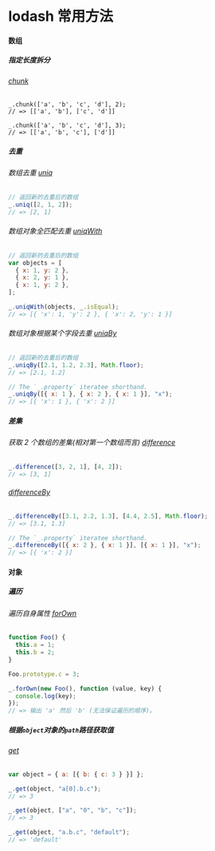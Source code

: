# lodash 常用方法

#### 数组

##### 指定长度拆分

###### [chunk](https://www.lodashjs.com/docs/lodash.chunk)

```
_.chunk(['a', 'b', 'c', 'd'], 2);
// => [['a', 'b'], ['c', 'd']]

_.chunk(['a', 'b', 'c', 'd'], 3);
// => [['a', 'b', 'c'], ['d']]
```

##### 去重

###### 数组去重 [uniq](https://www.lodashjs.com/docs/lodash.uniq)

```javascript
// 返回新的去重后的数组
_.uniq([2, 1, 2]);
// => [2, 1]
```

###### 数组对象全匹配去重 [uniqWith](https://www.lodashjs.com/docs/lodash.uniqWith)

```javascript
// 返回新的去重后的数组
var objects = [
  { x: 1, y: 2 },
  { x: 2, y: 1 },
  { x: 1, y: 2 },
];

_.uniqWith(objects, _.isEqual);
// => [{ 'x': 1, 'y': 2 }, { 'x': 2, 'y': 1 }]
```

###### 数组对象根据某个字段去重 [uniqBy](https://www.lodashjs.com/docs/lodash.uniqBy)

```javascript
// 返回新的去重后的数组
_.uniqBy([2.1, 1.2, 2.3], Math.floor);
// => [2.1, 1.2]

// The `_.property` iteratee shorthand.
_.uniqBy([{ x: 1 }, { x: 2 }, { x: 1 }], "x");
// => [{ 'x': 1 }, { 'x': 2 }]
```

##### 差集

###### 获取 2 个数组的差集(相对第一个数组而言) [difference](https://www.lodashjs.com/docs/lodash.difference)

```javascript
_.difference([3, 2, 1], [4, 2]);
// => [3, 1]
```

###### [differenceBy](https://www.lodashjs.com/docs/lodash.differenceBy)

```javascript
_.differenceBy([3.1, 2.2, 1.3], [4.4, 2.5], Math.floor);
// => [3.1, 1.3]

// The `_.property` iteratee shorthand.
_.differenceBy([{ x: 2 }, { x: 1 }], [{ x: 1 }], "x");
// => [{ 'x': 2 }]
```

#### 对象

##### 遍历

###### 遍历自身属性 [forOwn](https://www.lodashjs.com/docs/lodash.forOwn)

```javascript
function Foo() {
  this.a = 1;
  this.b = 2;
}

Foo.prototype.c = 3;

_.forOwn(new Foo(), function (value, key) {
  console.log(key);
});
// => 输出 'a' 然后 'b' (无法保证遍历的顺序)。
```

##### 根据`object`对象的`path`路径获取值

###### [get](https://www.lodashjs.com/docs/lodash.get)

```javascript
var object = { a: [{ b: { c: 3 } }] };

_.get(object, "a[0].b.c");
// => 3

_.get(object, ["a", "0", "b", "c"]);
// => 3

_.get(object, "a.b.c", "default");
// => 'default'
```
